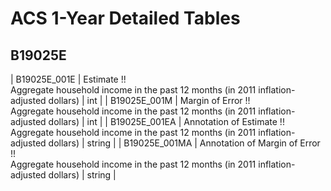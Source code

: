 # ACS 1-Year Detailed Tables

## B19025E

| B19025E_001E | Estimate !!<br>Aggregate household income in the past 12 months (in 2011 inflation-adjusted dollars) | int |
| B19025E_001M | Margin of Error !!<br>Aggregate household income in the past 12 months (in 2011 inflation-adjusted dollars) | int |
| B19025E_001EA | Annotation of Estimate !!<br>Aggregate household income in the past 12 months (in 2011 inflation-adjusted dollars) | string |
| B19025E_001MA | Annotation of Margin of Error !!<br>Aggregate household income in the past 12 months (in 2011 inflation-adjusted dollars) | string |

